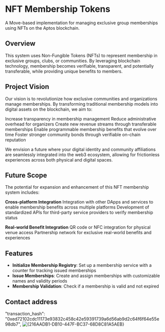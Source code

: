 # NFT Membership Tokens

A Move-based implementation for managing exclusive group memberships using NFTs on the Aptos blockchain.

## Overview

This system uses Non-Fungible Tokens (NFTs) to represent membership in exclusive groups, clubs, or communities. By leveraging blockchain technology, membership becomes verifiable, transparent, and potentially transferable, while providing unique benefits to members.

## Project Vision
Our vision is to revolutionize how exclusive communities and organizations manage memberships. By transforming traditional membership models into digital assets on the blockchain, we aim to:

Increase transparency in membership management
Reduce administrative overhead for organizers
Create new revenue streams through transferable memberships
Enable programmable membership benefits that evolve over time
Foster stronger community bonds through verifiable on-chain reputation

We envision a future where your digital identity and community affiliations are seamlessly integrated into the web3 ecosystem, allowing for frictionless experiences across both physical and digital spaces.
## Future Scope
The potential for expansion and enhancement of this NFT membership system includes:

**Cross-platform Integration**
Integration with other DApps and services to enable membership benefits across multiple platforms
Development of standardized APIs for third-party service providers to verify membership status

**Real-world Benefit Integration**
QR code or NFC integration for physical venue access
Partnership network for exclusive real-world benefits and experiences

## Features

- **Initialize Membership Registry**: Set up a membership service with a counter for tracking issued memberships
- **Issue Memberships**: Create and assign memberships with customizable names and validity periods
- **Membership Validation**: Check if a membership is valid and not expired

## Contact address
"transaction_hash": "0xed72102cdc11173e93832c458c42e59391739a6d56ab9d2c64f6f64e55e98db7",
![{216AADB1-DB10-447F-BC37-68D8C81A5AEB}](https://github.com/user-attachments/assets/f6560d78-f86a-48f3-93a8-644b163c92de)

